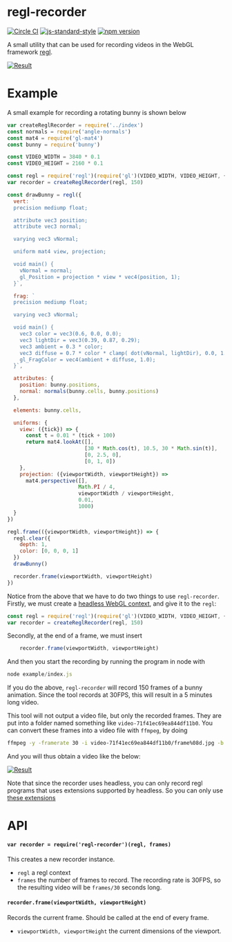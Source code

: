 # regl-recorder

 [![Circle CI](https://circleci.com/gh/Erkaman/regl-recorder.svg?style=shield)](https://circleci.com/gh/Erkaman/regl-recorder) [![js-standard-style](https://img.shields.io/badge/code%20style-standard-brightgreen.svg)](http://standardjs.com/)
 [![npm version](https://badge.fury.io/js/regl-recorder.svg)](https://badge.fury.io/js/regl-recorder)


A small utility that can be used for recording videos in the
WebGL framework [regl](https://github.com/mikolalysenko/regl).

[![Result](http://img.youtube.com/vi/1lB319WdSoU/0.jpg)](https://youtu.be/1lB319WdSoU)

# Example

A small example for recording a rotating bunny is shown below

```javascript
var createReglRecorder = require('../index')
const normals = require('angle-normals')
const mat4 = require('gl-mat4')
const bunny = require('bunny')

const VIDEO_WIDTH = 3840 * 0.1
const VIDEO_HEIGHT = 2160 * 0.1

const regl = require('regl')(require('gl')(VIDEO_WIDTH, VIDEO_HEIGHT, {preserveDrawingBuffer: true}))
var recorder = createReglRecorder(regl, 150)

const drawBunny = regl({
  vert: `
  precision mediump float;

  attribute vec3 position;
  attribute vec3 normal;

  varying vec3 vNormal;

  uniform mat4 view, projection;

  void main() {
    vNormal = normal;
    gl_Position = projection * view * vec4(position, 1);
  }`,

  frag: `
  precision mediump float;

  varying vec3 vNormal;

  void main() {
    vec3 color = vec3(0.6, 0.0, 0.0);
    vec3 lightDir = vec3(0.39, 0.87, 0.29);
    vec3 ambient = 0.3 * color;
    vec3 diffuse = 0.7 * color * clamp( dot(vNormal, lightDir), 0.0, 1.0 );
    gl_FragColor = vec4(ambient + diffuse, 1.0);
  }`,

  attributes: {
    position: bunny.positions,
    normal: normals(bunny.cells, bunny.positions)
  },

  elements: bunny.cells,

  uniforms: {
    view: ({tick}) => {
      const t = 0.01 * (tick + 100)
      return mat4.lookAt([],
                         [30 * Math.cos(t), 10.5, 30 * Math.sin(t)],
                         [0, 2.5, 0],
                         [0, 1, 0])
    },
    projection: ({viewportWidth, viewportHeight}) =>
      mat4.perspective([],
                       Math.PI / 4,
                       viewportWidth / viewportHeight,
                       0.01,
                       1000)
  }
})

regl.frame(({viewportWidth, viewportHeight}) => {
  regl.clear({
    depth: 1,
    color: [0, 0, 0, 1]
  })
  drawBunny()

  recorder.frame(viewportWidth, viewportHeight)
})
```

Notice from the above that we have to do two things to use
`regl-recorder`. Firstly, we must create a
[headless WebGL context](https://github.com/stackgl/headless-gl), and
give it to the `regl`:

```javascript
const regl = require('regl')(require('gl')(VIDEO_WIDTH, VIDEO_HEIGHT, {preserveDrawingBuffer: true}))
var recorder = createReglRecorder(regl, 150)
```

Secondly, at the end of a frame, we must insert

```javascript
    recorder.frame(viewportWidth, viewportHeight)
```

And then you start the recording by running the program in node with

``` javascript
node example/index.js
```

If you do the above, `regl-recorder` will record 150 frames of a bunny
animation. Since the tool records at 30FPS, this will result in a
5 minutes long video.

This tool will not output a video file, but only the recorded
frames. They are put into a folder named something like
`video-71f41ec69ea844df11b0`. You can convert these frames into a
video file with `ffmpeg`, by doing

``` sh
ffmpeg -y -framerate 30 -i video-71f41ec69ea844df11b0/frame%08d.jpg -b 10000k -vf "vflip" -c:v libx264 -r 30 out.mp4
```

And you will thus obtain a video like the below:

[![Result](http://img.youtube.com/vi/1lB319WdSoU/0.jpg)](https://youtu.be/1lB319WdSoU)

Note that since the recorder uses headless, you can only record regl
programs that uses extensions supported by headless. So you can only
use [these extensions](https://github.com/stackgl/headless-gl#what-extensions-are-supported)

# API

#### `var recorder = require('regl-recorder')(regl, frames)`

This creates a new recorder instance.

* `regl` a regl context
* `frames` the number of frames to record. The recording rate is
  30FPS, so the resulting video will be `frames/30` seconds long.

#### `recorder.frame(viewportWidth, viewportHeight)`

Records the current frame. Should be called at the end of every frame.

* `viewportWidth, viewportHeight` the current dimensions of the viewport.
